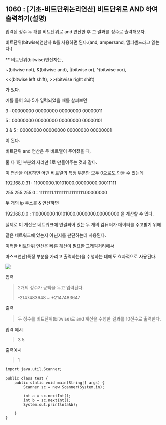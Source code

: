 ## 1060 : [기초-비트단위논리연산] 비트단위로 AND 하여 출력하기(설명)
입력된 정수 두 개를 비트단위로 and 연산한 후 그 결과를 정수로 출력해보자.

비트단위(bitwise)연산자 &를 사용하면 된다.(and, ampersand, 앰퍼센드라고 읽는다.)



** 비트단위(bitwise)연산자는,

~(bitwise not), &(bitwise and), |(bitwise or), ^(bitwise xor),

<<(bitwise left shift), >>(bitwise right shift)

가 있다.


예를 들어 3과 5가 입력되었을 때를 살펴보면

3       : 00000000 00000000 00000000 00000011

5       : 00000000 00000000 00000000 00000101

3 & 5 : 00000000 00000000 00000000 00000001

이 된다.


비트단위 and 연산은 두 비트열이 주어졌을 때,

둘 다 1인 부분의 자리만 1로 만들어주는 것과 같다.


이 연산을 이용하면 어떤 비트열의 특정 부분만 모두 0으로도 만들 수 있는데

192.168.0.31   : 11000000.10101000.00000000.00011111

255.255.255.0 : 11111111.11111111.11111111.00000000


두 개의 ip 주소를 & 연산하면

192.168.0.0 : 110000000.10101000.0000000.00000000 을 계산할 수 있다.


실제로 이 계산은 네트워크에 연결되어 있는 두 개의 컴퓨터가 데이터를 주고받기 위해

같은 네트워크에 있는지 아닌지를 판단하는데 사용된다.


이러한 비트단위 연산은 빠른 계산이 필요한 그래픽처리에서

마스크연산(특정 부분을 가리고 출력하는)을 수행하는 데에도 효과적으로 사용된다.

<img src="https://codeup.kr/upload/pimg6176_1.png">





입력

>2개의 정수가 공백을 두고 입력된다. 
> 
> -2147483648 ~ +2147483647


출력

>두 정수를 비트단위(bitwise)로 and 계산을 수행한 결과를 10진수로 출력한다.

입력 예시

>3 5

출력예시

>1


```shell
import java.util.Scanner;

public class test {
    public static void main(String[] args) {
        Scanner sc = new Scanner(System.in);

        int a = sc.nextInt();
        int b = sc.nextInt();
        System.out.println(a&b);
        
    }
}

```
